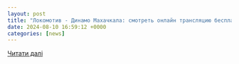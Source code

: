 ```yaml
---
layout: post
title: "Локомотив - Динамо Махачкала: смотреть онлайн трансляцию бесплатно в приложении Винлайн| ВсеПроСпорт.ру"
date: 2024-08-10 16:59:12 +0000
categories: [news]
---
```


[Читати далі](https://www.vse-pro-sport.com.ua/lenta/2024/08/10/lokomotiv-dinamo-mahachkala-smotret-onlajn-transljaciju-besplatno-v-prilozhenii-vinlajn)
